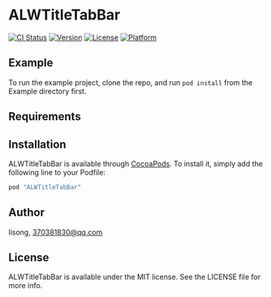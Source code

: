 # ALWTitleTabBar

[![CI Status](http://img.shields.io/travis/lisong/ALWTitleTabBar.svg?style=flat)](https://travis-ci.org/lisong/ALWTitleTabBar)
[![Version](https://img.shields.io/cocoapods/v/ALWTitleTabBar.svg?style=flat)](http://cocoapods.org/pods/ALWTitleTabBar)
[![License](https://img.shields.io/cocoapods/l/ALWTitleTabBar.svg?style=flat)](http://cocoapods.org/pods/ALWTitleTabBar)
[![Platform](https://img.shields.io/cocoapods/p/ALWTitleTabBar.svg?style=flat)](http://cocoapods.org/pods/ALWTitleTabBar)

## Example

To run the example project, clone the repo, and run `pod install` from the Example directory first.

## Requirements

## Installation

ALWTitleTabBar is available through [CocoaPods](http://cocoapods.org). To install
it, simply add the following line to your Podfile:

```ruby
pod "ALWTitleTabBar"
```

## Author

lisong, 370381830@qq.com

## License

ALWTitleTabBar is available under the MIT license. See the LICENSE file for more info.
